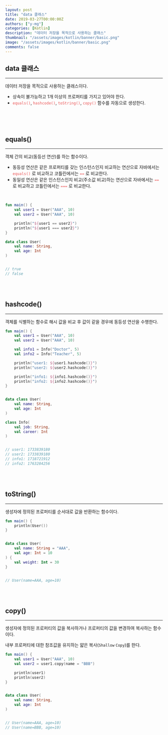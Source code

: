 ```yaml
---
layout: post
title: "data 클래스"
date: 2019-03-27T00:00:00Z
authors: ["y-mg"]
categories: [Kotlin]
description: "데이터 저장을 목적으로 사용하는 클래스"
thumbnail: "/assets/images/kotlin/banner/basic.png"
image: "/assets/images/kotlin/banner/basic.png"
comments: false
---
```


## data 클래스
***
데이터 저장을 목적으로 사용하는 클래스이다.
- 상속이 불가능하고 1개 이상의 프로퍼티를 가지고 있어야 한다.
- <code style="color: #eb5657;">equals()</code>, <code style="color: #eb5657;">hashcode()</code>, <code style="color: #eb5657;">toString()</code>, <code style="color: #eb5657;">copy()</code> 함수를 자동으로 생성한다.
<br>
<br>
<br/>



## equals()
***
객체 간의 비교(동등선 연산)를 하는 함수이다.
- 동등성 연산은 같은 프로퍼티를 갖는 인스턴스인지 비교하는 연산으로 자바에서는 <code style="color: #eb5657;">equals()</code> 로 비교하고 코틀린에서는 <code style="color: #eb5657;">==</code> 로 비교한다.
- 동일성 연산은 같은 인스턴스인지 비교(주소값 비교)하는 연산으로 자바에서는 <code style="color: #eb5657;">==</code> 로 비교하고 코틀린에서는 <code style="color: #eb5657;">===</code> 로 비교한다.
<br/>

```kotlin
fun main() {
    val user1 = User("AAA", 10)
    val user2 = User("AAA", 10)

    println("${user1 == user2}")
    println("${user1 === user2}")
}

data class User(
    val name: String,
    val age: Int
)


// true
// false
```
<br/>
<br/>



## hashcode()
***
객체를 식별하는 함수로 해시 값을 비교 후 값이 같을 경우에 동등성 연산을 수행한다.
<br/>

```kotlin
fun main() {
    val user1 = User("AAA", 10)
    val user2 = User("AAA", 10)

    val info1 = Info("Doctor", 5)
    val info2 = Info("Teacher", 5)

    println("user1: ${user1.hashcode()}")
    println("user2: ${user2.hashcode()}")

    println("info1: ${info1.hashcode()}")
    println("info2: ${info2.hashcode()}")
}


data class User(
    val name: String,
    val age: Int
)

class Info(
	val job: String,
	val career: Int
)


// user1: 1733839180
// user2: 1733839180
// info1: 1718721912
// info2: 1763284256
```
<br/>
<br/>



## toString()
***
생성자에 정의된 프로퍼티를 순서대로 값을 반환하는 함수이다.
<br/>

```kotlin
fun main() {
    println(User())
}


data class User(
    val name: String = "AAA",
    val age: Int = 10
) {
    val weight: Int = 30
}


// User(name=AAA, age=10)
```
<br/>
<br/>



## copy()
***
생성자에 정의된 프로퍼티의 값을 복사하거나 프로퍼티의 값을 변경하여 복사하는 함수이다.
<br/>

내부 프로퍼티에 대한 참조값을 유지하는 얇은 복사(`Shallow` `Copy`)를 한다.
<br/>

```kotlin
fun main() {
    val user1 = User("AAA", 10)
    val user2 = user1.copy(name = "BBB")

    println(user1)
    println(user2)
}


data class User(
    val name: String,
    val age: Int
)


// User(name=AAA, age=10)
// User(name=BBB, age=10)
```